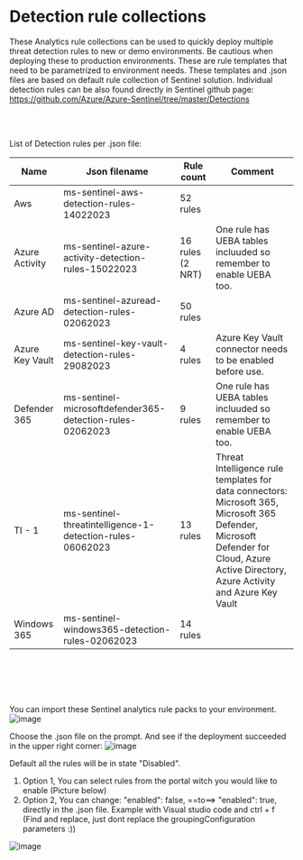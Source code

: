 <h1>Detection rule collections</h1>

These Analytics rule collections can be used to quickly deploy multiple threat detection rules to new or demo environments. Be cautious when deploying these to production environments. These are rule templates that need to be parametrized to environment needs. These templates and .json files are based on default rule collection of Sentinel solution. Individual detection rules can be also found directly in Sentinel github page: https://github.com/Azure/Azure-Sentinel/tree/master/Detections 

<br/><br/>

List of Detection rules per .json file:

<table>
   <thead>
      <tr>
         <th>Name</th>
         <th>Json filename</th>
	 <th>Rule count</th>
	 <th>Comment</th>
      </tr>
   </thead>
   <tbody>
      <tr>
         <td>Aws</td>
         <td>ms-sentinel-aws-detection-rules-14022023</td>
	 <td>52 rules</td>
	 <td></td>
      </tr>
      <tr>
         <td>Azure Activity</td>
         <td>ms-sentinel-azure-activity-detection-rules-15022023</td>
	 <td>16 rules (2 NRT)</td>
	 <td>One rule has UEBA tables incluuded so remember to enable UEBA too.</td>
      </tr>
      <tr>
         <td>Azure AD</td>
         <td>ms-sentinel-azuread-detection-rules-02062023</td>
	 <td>50 rules</td>
	 <td></td>
      </tr>
      <tr>
         <td>Azure Key Vault</td>
         <td>ms-sentinel-key-vault-detection-rules-29082023</td>
	 <td>4 rules</td>
	 <td>Azure Key Vault connector needs to be enabled before use.</td>
      <tr>
      <tr>
         <td>Defender 365</td>
         <td>ms-sentinel-microsoftdefender365-detection-rules-02062023</td>
	 <td>9 rules</td>
	 <td>One rule has UEBA tables incluuded so remember to enable UEBA too.</td>
      <tr>
      <tr>
         <td>TI - 1</td>
         <td>ms-sentinel-threatintelligence-1-detection-rules-06062023</td>
	 <td>13 rules</td>
	 <td>Threat Intelligence rule templates for data connectors: Microsoft 365, Microsoft 365 Defender, Microsoft Defender for Cloud, Azure Active Directory, Azure Activity and Azure Key Vault</td>
      <tr>	      
	   <tr>
         <td>Windows 365</td>
         <td>ms-sentinel-windows365-detection-rules-02062023</td>
	 <td>14 rules</td>
	 <td></td>   
   </tbody>
</table>

<br/><br/>
<br/><br/>

You can import these Sentinel analytics rule packs to your environment.
![image](https://user-images.githubusercontent.com/81473026/218717311-8462ebcf-79aa-4806-8f8a-cb668e5d7366.png)

Choose the .json file on the prompt. And see if the deployment succeeded in the upper right corner:
![image](https://user-images.githubusercontent.com/81473026/218717424-b5f19737-9727-4062-80b7-5a635dfb47de.png)

Default all the rules will be in state "Disabled".
<ol>
    <li>Option 1, You can select rules from the portal witch you would like to enable (Picture below)</li>
    <li>Option 2, You can change: "enabled": false, ==to==> "enabled": true, directly in the .json file. Example with Visual studio code and ctrl + f (Find and replace, just dont replace the groupingConfiguration parameters :))</li>
</ol>
	
![image](https://user-images.githubusercontent.com/81473026/218717484-b42845c0-ea28-4508-8ac3-2d27435272d6.png)

